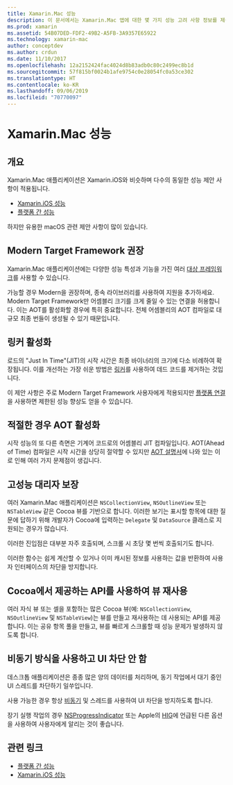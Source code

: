 ```yaml
---
title: Xamarin.Mac 성능
description: 이 문서에서는 Xamarin.Mac 앱에 대한 몇 가지 성능 고려 사항 정보를 제공합니다. 최신 대상 프레임워크, 링커, AOT, 대리자, 뷰를 재사용하기 위한 Cocoa API 및 동기화 코드를 설명합니다.
ms.prod: xamarin
ms.assetid: 54B07DED-FDF2-49B2-A5FB-3A9357E65922
ms.technology: xamarin-mac
author: conceptdev
ms.author: crdun
ms.date: 11/10/2017
ms.openlocfilehash: 12a2152424fac4024d8b83adb0c80c2499ec8b1d
ms.sourcegitcommit: 57f815bf0024b1afe9754c0e28054fc0a53ce302
ms.translationtype: HT
ms.contentlocale: ko-KR
ms.lasthandoff: 09/06/2019
ms.locfileid: "70770097"
---
```

# <a name="xamarinmac-performance"></a>Xamarin.Mac 성능

## <a name="overview"></a>개요

Xamarin.Mac 애플리케이션은 Xamarin.iOS와 비슷하며 다수의 동일한 성능 제안 사항이 적용됩니다.

- [Xamarin.iOS 성능](~/ios/deploy-test/performance.md)
- [플랫폼 간 성능](~/cross-platform/deploy-test/memory-perf-best-practices.md)

하지만 유용한 macOS 관련 제안 사항이 많이 있습니다.

## <a name="prefer-modern-target-framework"></a>Modern Target Framework 권장

Xamarin.Mac 애플리케이션에는 다양한 성능 특성과 기능을 가진 여러 [대상 프레임워크](~/mac/platform/target-framework.md)를 사용할 수 있습니다.

가능할 경우 Modern을 권장하며, 종속 라이브러리를 사용하여 지원을 추가하세요. Modern Target Framework만 어셈블리 크기를 크게 줄일 수 있는 연결을 허용합니다. 이는 AOT를 활성화할 경우에 특히 중요합니다. 전체 어셈블리의 AOT 컴파일로 대규모 최종 번들이 생성될 수 있기 때문입니다.

## <a name="enable-the-linker"></a>링커 활성화

로드의 "Just In Time"(JIT)의 시작 시간은 최종 바이너리의 크기에 다소 비례하여 확장됩니다. 이를 개선하는 가장 쉬운 방법은 [링커](~/mac/deploy-test/linker.md)를 사용하여 데드 코드를 제거하는 것입니다.

이 제안 사항은 주로 Modern Target Framework 사용자에게 적용되지만 [플랫폼 연결](~/mac/deploy-test/linker.md)을 사용하면 제한된 성능 향상도 얻을 수 있습니다.

## <a name="enable-aot-when-appropriate"></a>적절한 경우 AOT 활성화

시작 성능의 또 다른 측면은 기계어 코드로의 어셈블리 JIT 컴파일입니다. AOT(Ahead of Time) 컴파일은 시작 시간을 상당히 절약할 수 있지만 [AOT 설명서](~/mac/internals/aot.md)에 나와 있는 이로 인해 여러 가지 문제점이 생깁니다.

## <a name="ensure-performant-delegates"></a>고성능 대리자 보장

여러 Xamarin.Mac 애플리케이션은 `NSCollectionView`, `NSOutlineView` 또는 `NSTableView` 같은 Cocoa 뷰를 기반으로 합니다. 이러한 보기는 표시할 항목에 대한 질문에 답하기 위해 개발자가 Cocoa에 입력하는 `Delegate` 및 `DataSource` 클래스로 지원되는 경우가 많습니다.

이러한 진입점은 대부분 자주 호출되며, 스크롤 시 초당 몇 번씩 호출되기도 합니다.

이러한 함수는 쉽게 계산할 수 있거나 이미 캐시된 정보를 사용하는 값을 반환하여 사용자 인터페이스의 차단을 방지합니다.

## <a name="use-cocoa-provided-apis-for-reusing-views"></a>Cocoa에서 제공하는 API를 사용하여 뷰 재사용

여러 자식 뷰 또는 셀을 포함하는 많은 Cocoa 뷰(예: `NSCollectionView`, `NSOutlineView` 및 `NSTableView`)는 뷰를 만들고 재사용하는 데 사용되는 API를 제공합니다. 이는 공유 항목 풀을 만들고, 뷰를 빠르게 스크롤할 때 성능 문제가 발생하지 않도록 합니다.

## <a name="use-async-and-do-not-block-the-ui"></a>비동기 방식을 사용하고 UI 차단 안 함

데스크톱 애플리케이션은 종종 많은 양의 데이터를 처리하며, 동기 작업에서 대기 중인 UI 스레드를 차단하기 일쑤입니다.

사용 가능한 경우 항상 [비동기](~/cross-platform/platform/async.md) 및 스레드를 사용하여 UI 차단을 방지하도록 합니다.

장기 실행 작업의 경우 [NSProgressIndicator](https://docs.microsoft.com/samples/xamarin/mac-samples/progressbarexample) 또는 Apple의 [HIG](https://developer.apple.com/macos/human-interface-guidelines/indicators/progress-indicators/)에 언급된 다른 옵션을 사용하여 사용자에게 알리는 것이 좋습니다.

## <a name="related-links"></a>관련 링크

- [플랫폼 간 성능](~/cross-platform/deploy-test/memory-perf-best-practices.md)
- [Xamarin.iOS 성능](~/ios/deploy-test/performance.md)
